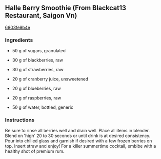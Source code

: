 ## Halle Berry Smoothie (From Blackcat13 Restaurant, Saigon Vn)

[6803fe9b4e](http://www.food.com/recipe/halle-berry-smoothie-from-blackcat13-restaurant-saigon-vn-360543)

### Ingredients

 - 50 g of sugars, granulated

 - 30 g of blackberries, raw

 - 30 g of strawberries, raw

 - 20 g of cranberry juice, unsweetened

 - 20 g of blueberries, raw

 - 20 g of raspberries, raw

 - 50 g of water, bottled, generic

### Instructions

Be sure to rinse all berries well and drain well. Place all items in blender. Blend on 'high' 20 to 30 seconds or until drink is at desired consistency. Pour into chilled glass and garnish if desired with a few frozen berries on top. Insert straw and enjoy! For a killer summertime cocktail, embibe with a healthy shot of premium rum.